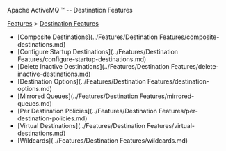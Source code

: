 Apache ActiveMQ ™ -- Destination Features 

[Features](../features.md) > [Destination Features](../Features/destination-features.md)


*   [Composite Destinations](../Features/Destination Features/composite-destinations.md)
*   [Configure Startup Destinations](../Features/Destination Features/configure-startup-destinations.md)
*   [Delete Inactive Destinations](../Features/Destination Features/delete-inactive-destinations.md)
*   [Destination Options](../Features/Destination Features/destination-options.md)
*   [Mirrored Queues](../Features/Destination Features/mirrored-queues.md)
*   [Per Destination Policies](../Features/Destination Features/per-destination-policies.md)
*   [Virtual Destinations](../Features/Destination Features/virtual-destinations.md)
*   [Wildcards](../Features/Destination Features/wildcards.md)

